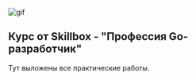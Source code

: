 ![gif](https://github.com/TerreDHermes/TerreDHermes/blob/main/assets/skillbox.gif)
## Курс от Skillbox - "Профессия Go-разработчик"
Тут выложены все практические работы.
